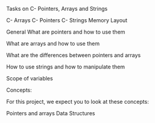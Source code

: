 Tasks on C- Pointers, Arrays and Strings

C- Arrays C- Pointers C- Strings Memory Layout

General What are pointers and how to use them

What are arrays and how to use them

What are the differences between pointers and arrays

How to use strings and how to manipulate them

Scope of variables

Concepts:

For this project, we expect you to look at these concepts:

Pointers and arrays Data Structures
